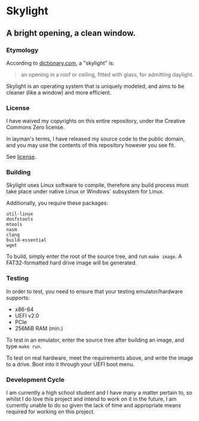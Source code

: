 # Skylight
## A bright opening, a clean window.

### **Etymology**
According to [dictionary.com](https://www.dictionary.com/browse/skylight#), a "skylight" is:
> an opening in a roof or ceiling, fitted with glass, for admitting daylight.

Skylight is an operating system that is uniquely modeled, and aims to be cleaner (like a window) and more efficient.

### **License**
I have waived my copyrights on this entire repository, under the Creative Commons Zero license.

In layman's terms, I have released my source code to the public domain, and you may use the contents of this repository however you see fit.

See [license](LICENSE).

### **Building**
Skylight uses Linux software to compile, therefore any build process must take place under native Linux or Windows' subsystem for Linux.

Additionally, you require these packages:
```
util-linux 
dosfstools 
mtools 
nasm 
clang 
build-essential 
wget
```

To build, simply enter the root of the source tree, and run `make image`. A FAT32-formatted hard drive image will be generated.

### Testing
In order to test, you need to ensure that your testing emulator/hardware supports:
 - x86-64
 - UEFI v2.0
 - PCIe
 - 256MiB RAM (min.)

To test in an emulator, enter the source tree after building an image, and type `make run`.

To test on real hardware, meet the requirements above, and write the image to a drive.
Boot into it through your UEFI boot menu.

### Development Cycle
I am currently a high school student and I have many a matter pertain to, so whilst I do love this project and intend to work on it in the future, I am currently unable to do so given the lack of time and appropriate means required for working on this project.
